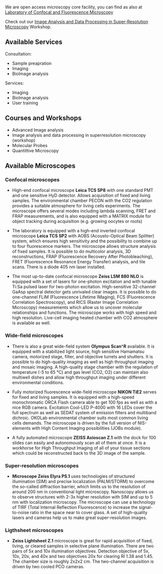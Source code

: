 We are open access microscopy core facility, you can find as also at [Laboratory of Confocal and Fluorescence Microscopy](https://www.natur.cuni.cz/biology/service/laboratory-of-confocal-and-fluorescence-microscopy?set_language=en)

Check out our [Image Analysis and Data Processing in Super-Resolution Microscopy](https://vmcf-konfmi.github.io/workshop-IADPSRM/intro.html) Workshop.

## Available Services
Consultation:
 * Sample preapration
 * Imaging
 * BioImage analysis
 
 Services:
 * Imaging
 * BioImage analysis
 * User training
 
 ## Courses and Workshops
* Advanced Image analysis
* Image analysis and data processing in superresolution microscopy (workshop)
* Molecular Probes 
* Quantittive Microscopy 
 
 ## Available Microscopes
 
 ### Confocal microscopes
  * High-end confocal microscope **Leica TCS SP8** with one standard PMT and one sensitive HyD detector. Allows acquisition of fixed and living samples. The environmental chamber PECON with the CO2 regulation provides a suitable atmosphere for living cells experiments. The microscope offers several modes including lambda scanning, FRET and FRAP measurements, and is also equipped with a MATRIX module for object tracking during acquisition (e.g. growing oocytes or roots)

  * The laboratory is equipped with a high-end inverted confocal microscope **Leica TCS SP2** with AOBS (Acousto-Optical Beam Splitter) system, which ensures high sensitivity and the possibility to combine up to four fluorescence markers. The microscope allows structure analysis of fixed samples. It is possible to do multicolor analysis, 3D reconstructions, FRAP (Fluorescence Recovery After Photobleaching), FRET (Fluorescence Resonance Energy Transfer) analysis, and tile scans. There is a diode 405 nm laser installed.

  * The most up-to-date confocal microscope **Zeiss LSM 880 NLO** is equipped with a set of lasers for one-photon excitation and with tunable  Ti:Sa pulsed laser for two-photon excitation. High-sensitive 32-channel GaAsp spectral detector gets unrivaled clear images. It is possible to do one-channel FLIM (Fluorescence Lifetime IMaging), FCS (Fluorescence Correlation Spectroscopy), and RICS (Raster Image Correlation Microscopy) measurements which allow us to uncover molecular relationships and functions. The microscope works with high speed and high resolution. Live-cell imaging heated chamber with CO2 atmosphere is available as well.
  
### Wide-field microscopes
 * There is also a great wide-field system **Olympus Scan^R** available. It is equipped with a stabilized light source, high sensitive Hamamatsu camera, motorized stage, filter, and objective turrets and shutters. It is possible to do high-quality imaging as well as high throughput imaging and mosaic imaging. A high-quality stage chamber with the regulation of temperature (-5 to 65 °C) and gas level (CO2, O2) can maintain also multiwell dishes and allow high throughput imaging under different environmental conditions.

 * Fully motorized fluorescence wide-field microscope **NIKON TiE2** serves for fixed and living samples. It is equipped with a high-speed monochromatic ORCA Flash camera able to get 100 fps as well as with a nice RGB camera. Excitation Cool-LED P-4000 with 16 LEDs cover the full spectrum as well as SEDAT system of emission filters and multiband dichroic. OKOLab environmental chamber suits most common living cells demands. The microscope is driven by the full version of NIS-elements with High Content Imaging possibilities (JOBs module).

 * A fully automated microscope **ZEISS Axioscan Z.1** with the dock for 100 slides can easily and autonomously scan all of them at once. It is a workhorse for High Throughput Imaging of all of your tissue sections which could be reconstructed back to the 3D image of the sample.

### Super-resolution microscopes
 * **Microscope Zeiss Elyra PS.1** uses technologies of structured illumination (SIM) and precise localization (PALM/STORM) to overcome the so-called diffraction barrier, which limits us to the resolution of around 200 nm in conventional light microscopy. Nanoscopy allows us to observe structures with 2-3x higher resolution with SIM and up to 5 nm with localization microscopy. The microscope can use a technology of TIRF (Total Internal Reflection Fluorescence) to increase the signal-to-noise ratio in the space near to cover glass. A set of high-quality lasers and cameras help us to make great super-resolution images.

### Ligthsheet microscopes
 * **Zeiss Lightsheet Z.1** microscope is great for rapid acquisition of fixed, living, or cleared samples in selective plane illumination. There are two pairs of 5x and 10x illumination objectives. Detection objective of 5x, 10x, 20x, and 40x and two objectives 20x for clearing  RI 1.38 and 1.45. The chamber size is roughly 2x2x2 cm. The two-channel acquisition is driven by two cooled PCO cameras.

<!--
**vmcf-konfmi/vmcf-konfmi** is a ✨ _special_ ✨ repository because its `README.md` (this file) appears on your GitHub profile.

Here are some ideas to get you started:

- 🔭 I’m currently working on ...
- 🌱 I’m currently learning ...
- 👯 I’m looking to collaborate on ...
- 🤔 I’m looking for help with ...
- 💬 Ask me about ...
- 📫 How to reach me: ...
- 😄 Pronouns: ...
- ⚡ Fun fact: ...
-->
